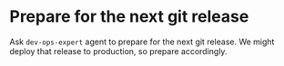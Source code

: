 # Prepare for the next git release

Ask `dev-ops-expert` agent to prepare for the next git release. We might deploy that release to production, so prepare accordingly.
